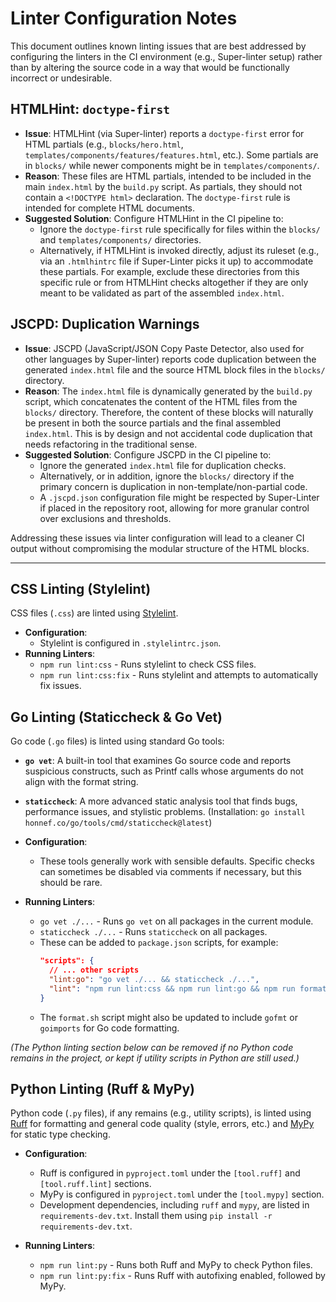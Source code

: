 # Linter Configuration Notes

This document outlines known linting issues that are best addressed by configuring the linters in the CI environment (e.g., Super-linter setup) rather than by altering the source code in a way that would be functionally incorrect or undesirable.

## HTMLHint: `doctype-first`

- **Issue**: HTMLHint (via Super-linter) reports a `doctype-first` error for HTML partials (e.g., `blocks/hero.html`, `templates/components/features/features.html`, etc.). Some partials are in `blocks/` while newer components might be in `templates/components/`.
- **Reason**: These files are HTML partials, intended to be included in the main `index.html` by the `build.py` script. As partials, they should not contain a `<!DOCTYPE html>` declaration. The `doctype-first` rule is intended for complete HTML documents.
- **Suggested Solution**: Configure HTMLHint in the CI pipeline to:
  - Ignore the `doctype-first` rule specifically for files within the `blocks/` and `templates/components/` directories.
  - Alternatively, if HTMLHint is invoked directly, adjust its ruleset (e.g., via an `.htmlhintrc` file if Super-Linter picks it up) to accommodate these partials. For example, exclude these directories from this specific rule or from HTMLHint checks altogether if they are only meant to be validated as part of the assembled `index.html`.

## JSCPD: Duplication Warnings

- **Issue**: JSCPD (JavaScript/JSON Copy Paste Detector, also used for other languages by Super-linter) reports code duplication between the generated `index.html` file and the source HTML block files in the `blocks/` directory.
- **Reason**: The `index.html` file is dynamically generated by the `build.py` script, which concatenates the content of the HTML files from the `blocks/` directory. Therefore, the content of these blocks will naturally be present in both the source partials and the final assembled `index.html`. This is by design and not accidental code duplication that needs refactoring in the traditional sense.
- **Suggested Solution**: Configure JSCPD in the CI pipeline to:
  - Ignore the generated `index.html` file for duplication checks.
  - Alternatively, or in addition, ignore the `blocks/` directory if the primary concern is duplication in non-template/non-partial code.
  - A `.jscpd.json` configuration file might be respected by Super-Linter if placed in the repository root, allowing for more granular control over exclusions and thresholds.

Addressing these issues via linter configuration will lead to a cleaner CI output without compromising the modular structure of the HTML blocks.

---

## CSS Linting (Stylelint)

CSS files (`.css`) are linted using [Stylelint](https://stylelint.io/).

- **Configuration**:
  - Stylelint is configured in `.stylelintrc.json`.
- **Running Linters**:
  - `npm run lint:css` - Runs stylelint to check CSS files.
  - `npm run lint:css:fix` - Runs stylelint and attempts to automatically fix issues.

## Go Linting (Staticcheck & Go Vet)

Go code (`.go` files) is linted using standard Go tools:

- **`go vet`**: A built-in tool that examines Go source code and reports suspicious constructs, such as Printf calls whose arguments do not align with the format string.
- **`staticcheck`**: A more advanced static analysis tool that finds bugs, performance issues, and stylistic problems. (Installation: `go install honnef.co/go/tools/cmd/staticcheck@latest`)

- **Configuration**:
  - These tools generally work with sensible defaults. Specific checks can sometimes be disabled via comments if necessary, but this should be rare.

- **Running Linters**:
  - `go vet ./...` - Runs `go vet` on all packages in the current module.
  - `staticcheck ./...` - Runs `staticcheck` on all packages.
  - These can be added to `package.json` scripts, for example:
    ```json
    "scripts": {
      // ... other scripts
      "lint:go": "go vet ./... && staticcheck ./...",
      "lint": "npm run lint:css && npm run lint:go && npm run format"
    }
    ```
  - The `format.sh` script might also be updated to include `gofmt` or `goimports` for Go code formatting.

_(The Python linting section below can be removed if no Python code remains in the project, or kept if utility scripts in Python are still used.)_

## Python Linting (Ruff & MyPy)

Python code (`.py` files), if any remains (e.g., utility scripts), is linted using [Ruff](https://beta.ruff.rs/docs/) for formatting and general code quality (style, errors, etc.) and [MyPy](http://mypy-lang.org/) for static type checking.

- **Configuration**:
  - Ruff is configured in `pyproject.toml` under the `[tool.ruff]` and `[tool.ruff.lint]` sections.
  - MyPy is configured in `pyproject.toml` under the `[tool.mypy]` section.
  - Development dependencies, including `ruff` and `mypy`, are listed in `requirements-dev.txt`. Install them using `pip install -r requirements-dev.txt`.

- **Running Linters**:
  - `npm run lint:py` - Runs both Ruff and MyPy to check Python files.
  - `npm run lint:py:fix` - Runs Ruff with autofixing enabled, followed by MyPy.
